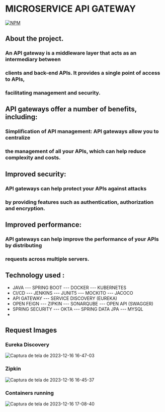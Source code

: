 # MICROSERVICE API GATEWAY

[![NPM](https://img.shields.io/npm/l/react)](https://github.com/JoelMaciel/Product-Catalog/blob/readm/LICENCE)

## About the project.

### An API gateway is a middleware layer that acts as an intermediary between 
### clients and back-end APIs. It provides a single point of access to APIs,
### facilitating management and security.

## API gateways offer a number of benefits, including:

### Simplification of API management: API gateways allow you to centralize
### the management of all your APIs, which can help reduce complexity and costs.
## Improved security: 
### API gateways can help protect your APIs against attacks
### by providing features such as authentication, authorization and encryption.
## Improved performance: 
### API gateways can help improve the performance of your APIs by distributing 
### requests across multiple servers.

## Technology used :
-  JAVA ---  SPRING BOOT ---  DOCKER  ---   KUBERNETES
-  CI/CD ---  JENKINS ---  JUNIT5 ---  MOCKITO --- JACOCO
-  API GATEWAY ---  SERVICE DISCOVERY (EUREKA)
-  OPEN FEIGN ---  ZIPKIN --- SONARQUBE ---  OPEN API (SWAGGER)
-  SPRING SECURITY --- OKTA --- SPRING DATA JPA --- MYSQL
-
## Request Images

### Eureka Discovery
![Captura de tela de 2023-12-16 16-47-03](https://github.com/JoelMaciel/E-commerce-ORDER-SERVICE/assets/77079093/2d30f253-cfe4-47e6-a539-48a7f139c381)
###  Zipkin
![Captura de tela de 2023-12-16 16-45-37](https://github.com/JoelMaciel/E-commerce-ORDER-SERVICE/assets/77079093/24bbd805-ad58-4780-9c95-07c1534cbe8e)

### Containers running

![Captura de tela de 2023-12-16 17-08-40](https://github.com/JoelMaciel/E-commerce-ORDER-SERVICE/assets/77079093/f36d1ccb-6ae6-4569-a44a-0d9dfea9e345)

